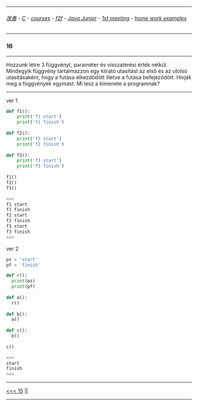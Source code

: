 
---

###### [改善](https://github.com/ttltrk/0C/blob/master/README.MD) - [C](https://github.com/ttltrk/PRG/blob/master/CODING.MD) - [courses](https://github.com/ttltrk/Courses/blob/master/README.MD) - [f2f](https://github.com/ttltrk/Courses/blob/master/F2F/F2F.MD) - [Java Junior](https://github.com/ttltrk/PRG/blob/master/JAVA/DOC/BJM/TOMI/JJ.MD) - [1st meeting](https://github.com/ttltrk/PRG/blob/master/JAVA/DOC/BJM/TOMI/01/1st.md) - [home work examples](https://github.com/ttltrk/PRG/blob/master/JAVA/DOC/BJM/TOMI/01/feladat.md)

---

### 16

---

Hozzunk létre 3 függvényt, paraméter és visszatérési érték nélkül. Mindegyik függvény tartalmazzon egy kiírató utasítást az első és az utolsó utasításaként, hogy a futása elkezdődött illetve a futása befejeződött. Hívják meg a függvények egymást. Mi lesz a kimenete a programnak?

---

ver 1

```python
def f1():
    print('f1 start')
    print('f1 finish')
    
def f2():
    print('f2 start')
    print('f2 finish')
    
def f3():
    print('f3 start')
    print('f3 finish')
    
f1()
f2()
f3()

>>>
f1 start
f1 finish
f2 start
f2 finish
f3 start
f3 finish
>>>
```

ver 2

```python
ps = 'start'
pf = 'finish'

def r():
  print(ps)
  print(pf)
  
def a():
  r()
  
def b():
  a()
  
def c():
  b()
  
c()

>>>
start
finish
>>>
```

---

[<<< 15](https://github.com/ttltrk/PRG/blob/master/JAVA/DOC/BJM/TOMI/01/EX/15/15.MD) ||

---
